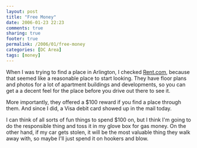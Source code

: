 ```yaml
---
layout: post
title: "Free Money"
date: 2006-01-23 22:23
comments: true
sharing: true
footer: true
permalink: /2006/01/free-money
categories: [DC Area]
tags: [money]
---
```

When I was trying to find a place in Arlington, I checked <a href="http://www.rent.com/">Rent.com</a>, because that seemed like a reasonable place to start looking.  They have floor plans and photos for a lot of apartment buildings and developments, so you can get a a decent feel for the place before you drive out there to see it.

More importantly, they offered a $100 reward if you find a place through them.  And since I did, a Visa debit card showed up in the mail today.

I can think of all sorts of fun things to spend $100 on, but I think I'm going to do the responsible thing and toss it in my glove box for gas money.  On the other hand, if my car gets stolen, it will be the most valuable thing they walk away with, so maybe I'll just spend it on hookers and blow.
